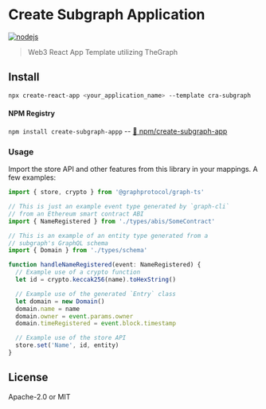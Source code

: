 # Create Subgraph Application

[![nodejs](https://github.com/sambacha/create-subgraph-app/actions/workflows/nodejs.yml/badge.svg?branch=workflow)](https://github.com/sambacha/create-subgraph-app/actions/workflows/nodejs.yml)

> Web3 React App Template utilizing TheGraph


## Install

```bash
npx create-react-app <your_application_name> --template cra-subgraph
```

#### NPM Registry 

`npm install create-subgraph-appp` -- [🔗 npm/create-subgraph-app](https://npmjs.com/package/create-subgraph-app)

### Usage

Import the store API and other features from this library in your mappings. A few examples:

```ts
import { store, crypto } from '@graphprotocol/graph-ts'

// This is just an example event type generated by `graph-cli`
// from an Ethereum smart contract ABI
import { NameRegistered } from './types/abis/SomeContract'

// This is an example of an entity type generated from a
// subgraph's GraphQL schema
import { Domain } from './types/schema'

function handleNameRegistered(event: NameRegistered) {
  // Example use of a crypto function
  let id = crypto.keccak256(name).toHexString()

  // Example use of the generated `Entry` class
  let domain = new Domain()
  domain.name = name
  domain.owner = event.params.owner
  domain.timeRegistered = event.block.timestamp

  // Example use of the store API
  store.set('Name', id, entity)
}
```

## License

Apache-2.0 or MIT
